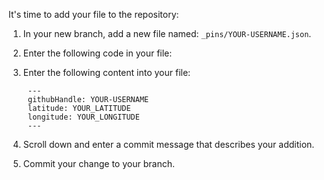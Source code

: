 It's time to add your file to the repository:

1. In your new branch, add a new file named: `_pins/YOUR-USERNAME.json`.
1. Enter the following code in your file:
1. Enter the following content into your file:

        ---
        githubHandle: YOUR-USERNAME
        latitude: YOUR_LATITUDE
        longitude: YOUR_LONGITUDE
        ---


1. Scroll down and enter a commit message that describes your addition.
1. Commit your change to your branch.
